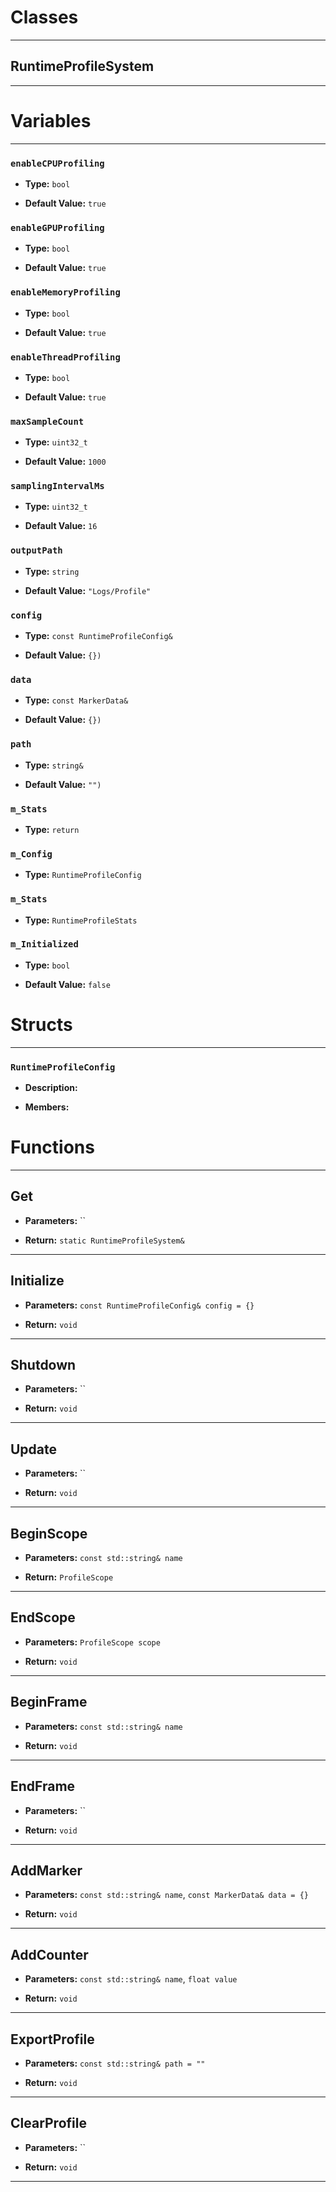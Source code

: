 # Classes
---

## RuntimeProfileSystem
---




# Variables
---

### `enableCPUProfiling`

- **Type:** `bool`

- **Default Value:** `true`



### `enableGPUProfiling`

- **Type:** `bool`

- **Default Value:** `true`



### `enableMemoryProfiling`

- **Type:** `bool`

- **Default Value:** `true`



### `enableThreadProfiling`

- **Type:** `bool`

- **Default Value:** `true`



### `maxSampleCount`

- **Type:** `uint32_t`

- **Default Value:** `1000`



### `samplingIntervalMs`

- **Type:** `uint32_t`

- **Default Value:** `16`



### `outputPath`

- **Type:** `string`

- **Default Value:** `"Logs/Profile"`



### `config`

- **Type:** `const RuntimeProfileConfig&`

- **Default Value:** `{})`



### `data`

- **Type:** `const MarkerData&`

- **Default Value:** `{})`



### `path`

- **Type:** `string&`

- **Default Value:** `"")`



### `m_Stats`

- **Type:** `return`



### `m_Config`

- **Type:** `RuntimeProfileConfig`



### `m_Stats`

- **Type:** `RuntimeProfileStats`



### `m_Initialized`

- **Type:** `bool`

- **Default Value:** `false`




# Structs
---

### `RuntimeProfileConfig`

- **Description:** 

- **Members:**




# Functions
---

## Get



- **Parameters:** ``

- **Return:** `static RuntimeProfileSystem&`

---

## Initialize



- **Parameters:** `const RuntimeProfileConfig& config = {}`

- **Return:** `void`

---

## Shutdown



- **Parameters:** ``

- **Return:** `void`

---

## Update



- **Parameters:** ``

- **Return:** `void`

---

## BeginScope



- **Parameters:** `const std::string& name`

- **Return:** `ProfileScope`

---

## EndScope



- **Parameters:** `ProfileScope scope`

- **Return:** `void`

---

## BeginFrame



- **Parameters:** `const std::string& name`

- **Return:** `void`

---

## EndFrame



- **Parameters:** ``

- **Return:** `void`

---

## AddMarker



- **Parameters:** `const std::string& name`, `const MarkerData& data = {}`

- **Return:** `void`

---

## AddCounter



- **Parameters:** `const std::string& name`, `float value`

- **Return:** `void`

---

## ExportProfile



- **Parameters:** `const std::string& path = ""`

- **Return:** `void`

---

## ClearProfile



- **Parameters:** ``

- **Return:** `void`

---
